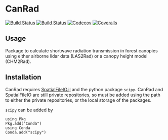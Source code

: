 # CanRad

[![Build Status](https://travis-ci.com/c-webster/CanRad.jl.svg?branch=master)](https://travis-ci.com/c-webster/CanRad.jl)
[![Build Status](https://ci.appveyor.com/api/projects/status/github/c-webster/CanRad.jl?svg=true)](https://ci.appveyor.com/project/c-webster/CanRad-jl)
[![Codecov](https://codecov.io/gh/c-webster/CanRad.jl/branch/master/graph/badge.svg)](https://codecov.io/gh/c-webster/CanRad.jl)
[![Coveralls](https://coveralls.io/repos/github/c-webster/CanRad.jl/badge.svg?branch=master)](https://coveralls.io/github/c-webster/CanRad.jl?branch=master)


## Usage

Package to calculate shortwave radiation transmission in forest canopies using either airborne lidar data (LAS2Rad) or a canopy height model (CHM2Rad).



## Installation

CanRad requires [SpatialFileIO.jl](https://github.com/c-webster/SpatialFileIO.jl) and the python package `scipy`. CanRad and SpatialFileIO are still private repositories, so must be added using the path to either the private repositories, or the local storage of the packages.

`scipy` can be added by
```
using Pkg
Pkg.add("Conda")
using Conda
Conda.add("scipy")
```
